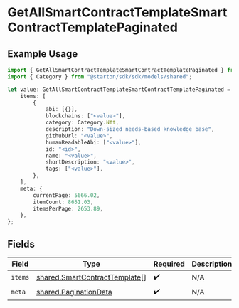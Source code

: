 # GetAllSmartContractTemplateSmartContractTemplatePaginated

## Example Usage

```typescript
import { GetAllSmartContractTemplateSmartContractTemplatePaginated } from "@starton/sdk/sdk/models/operations";
import { Category } from "@starton/sdk/sdk/models/shared";

let value: GetAllSmartContractTemplateSmartContractTemplatePaginated = {
    items: [
        {
            abi: [{}],
            blockchains: ["<value>"],
            category: Category.Nft,
            description: "Down-sized needs-based knowledge base",
            githubUrl: "<value>",
            humanReadableAbi: ["<value>"],
            id: "<id>",
            name: "<value>",
            shortDescription: "<value>",
            tags: ["<value>"],
        },
    ],
    meta: {
        currentPage: 5666.02,
        itemCount: 8651.03,
        itemsPerPage: 2653.89,
    },
};
```

## Fields

| Field                                                                                 | Type                                                                                  | Required                                                                              | Description                                                                           |
| ------------------------------------------------------------------------------------- | ------------------------------------------------------------------------------------- | ------------------------------------------------------------------------------------- | ------------------------------------------------------------------------------------- |
| `items`                                                                               | [shared.SmartContractTemplate](../../../sdk/models/shared/smartcontracttemplate.md)[] | :heavy_check_mark:                                                                    | N/A                                                                                   |
| `meta`                                                                                | [shared.PaginationData](../../../sdk/models/shared/paginationdata.md)                 | :heavy_check_mark:                                                                    | N/A                                                                                   |